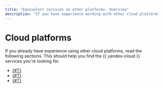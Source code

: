 ```yaml
---
title: "Equivalent services on other platforms. Overview"
description: "If you have experience working with other cloud platforms, please see the comparison of {{ yandex-cloud }} with Amazon Web Services, Google Cloud Platform, and Microsoft Azure. This should help you find the {{ yandex-cloud }} services you're looking for."
---
```


# Cloud platforms

If you already have experience using other cloud platforms, read the following sections. This should help you find the {{ yandex-cloud }} services you're looking for.
- [{#T}](aws.md)
- [{#T}](gcp.md)
- [{#T}](azure.md)
